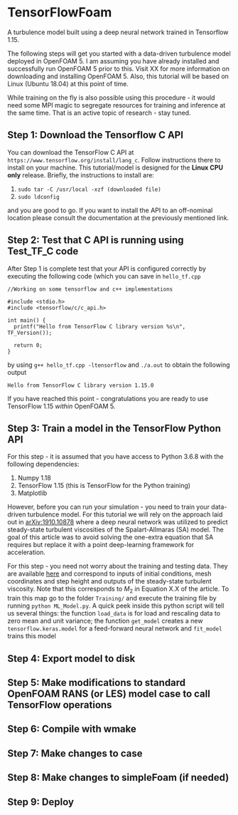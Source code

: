 # TensorFlowFoam
A turbulence model built using a deep neural network trained in Tensorflow 1.15.

The following steps will get you started with a data-driven turbulence model deployed in OpenFOAM 5. I am assuming you have already installed and successfully run OpenFOAM 5 prior to this. Visit XX for more information on downloading and installing OpenFOAM 5. Also, this tutorial will be based on Linux (Ubuntu 18.04) at this point of time.

While training on the fly is also possible using this procedure - it would need some MPI magic to segregate resources for training and inference at the same time. That is an active topic of research - stay tuned. 

## Step 1: Download the Tensorflow C API

You can download the TensorFlow C API at `https://www.tensorflow.org/install/lang_c`. Follow instructions there to install on your machine. This tutorial/model is designed for the **Linux CPU only** release. Briefly, the instructions to install are:

1. `sudo tar -C /usr/local -xzf (downloaded file)`
2. `sudo ldconfig`

and you are good to go. If you want to install the API to an off-nominal location please consult the documentation at the previously mentioned link. 

## Step 2: Test that C API is running using Test_TF_C code

After Step 1 is complete test that your API is configured correctly by executing the following code (which you can save in `hello_tf.cpp`
```
//Working on some tensorflow and c++ implementations

#include <stdio.h>
#include <tensorflow/c/c_api.h>

int main() {
  printf("Hello from TensorFlow C library version %s\n", TF_Version());

  return 0;
}
```
by using 
```g++ hello_tf.cpp -ltensorflow```
and 
```./a.out```
to obtain the following output
```
Hello from TensorFlow C library version 1.15.0
```
If you have reached this point - congratulations you are ready to use TensorFlow 1.15 *within* OpenFOAM 5. 

## Step 3: Train a model in the TensorFlow Python API

For this step - it is assumed that you have access to Python 3.6.8 with the following dependencies:
1. Numpy 1.18
2. TensorFlow 1.15 (this is TensorFlow for the Python training)
3. Matplotlib

However, before you can run your simulation - you need to train your data-driven turbulence model. For this tutorial we will rely on the approach laid out in [arXiv:1910.10878](https://arxiv.org/pdf/1910.10878) where a deep neural network was utilized to predict steady-state turbulent viscosities of the Spalart-Allmaras (SA) model. The goal of this article was to avoid solving the one-extra equation that SA requires but replace it with a point deep-learning framework for acceleration.

For this step - you need not worry about the training and testing data. They are available [here]() and correspond to inputs of initial conditions, mesh coordinates and step height and outputs of the steady-state turbulent viscosity. Note that this corresponds to $M_2$ in Equation X.X of the article. To train this map go to the folder `Training/` and execute the training file by running `python ML_Model.py`. A quick peek inside this python script will tell us several things: the function `load_data` is for load and rescaling data to zero mean and unit variance; the function `get_model` creates a new `tensorflow.keras.model` for a feed-forward neural network and `fit_model` trains this model 

## Step 4: Export model to disk

## Step 5: Make modifications to standard OpenFOAM RANS (or LES) model case to call TensorFlow operations

## Step 6: Compile with wmake

## Step 7: Make changes to case 

## Step 8: Make changes to simpleFoam (if needed)

## Step 9: Deploy
